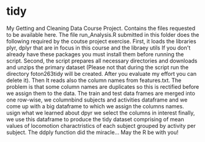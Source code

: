 # tidy
My Getting and Cleaning Data Course Project. Contains the files requested to be available here.
The file run_Analysis.R submitted in this folder does the following required by the coutse project exercise.
First, it loads the libraries plyr, dplyr that are in focus in this course and the libraey utils
If you don't already have these packages you must install them before running the script. 
Second, the script prepares all necessary directories and downloads and unzips the primary dataset
(Please not that during the script run the directory foton263tidy will be created. After you evaluate my effort
you can delete it).
Then It reads also the column names from features.txt. The problem is that some column names are duplicates so 
this is rectified before we assign them to the data.
The train and test data frames are merged into one row-wise, we columnbind subjects and activities dataframe and we come up with a big dataframe to which we assign the columns names. usign what we learned about dpyr we select the columns in interest
finally, we use this dataframe to produce the tidy dataset comprising of mean values of locomotion charactristics of each subject grouped by activity per subject. The ddply function did the miracle... 
May the R be with you!
